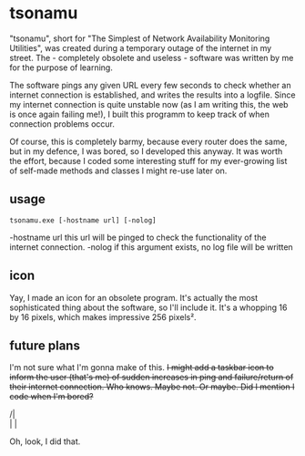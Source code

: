 # tsonamu

"tsonamu", short for "The Simplest of Network Availability Monitoring Utilities", was created during a temporary outage of the internet in my street. The - completely obsolete and useless - software was written by me for the purpose of learning.

The software pings any given URL every few seconds to check whether an internet connection is established, and writes the results into a logfile. Since my internet connection is quite unstable now (as I am writing this, the web is once again failing me!), I built this programm to keep track of when connection problems occur.

Of course, this is completely barmy, because every router does the same, but in my defence, I was bored, so I developed this anyway. It was worth the effort, because I coded some interesting stuff for my ever-growing list of self-made methods and classes I might re-use later on.

## usage

`tsonamu.exe [-hostname url] [-nolog]`

-hostname url   this url will be pinged to check the functionality of the internet connection.
-nolog          if this argument exists, no log file will be written

## icon

Yay, I made an icon for an obsolete program. It's actually the most sophisticated thing about the software, so I'll include it. It's a whopping 16 by 16 pixels, which makes impressive 256 pixels².

## future plans

I'm not sure what I'm gonna make of this. ~~I might add a taskbar icon to inform the user (that's me) of sudden increases in ping and failure/return of their internet connection. Who knows. Maybe not. Or maybe. Did I mention I code when I'm bored?~~
 
/|\
 |
 |

Oh, look, I did that.
